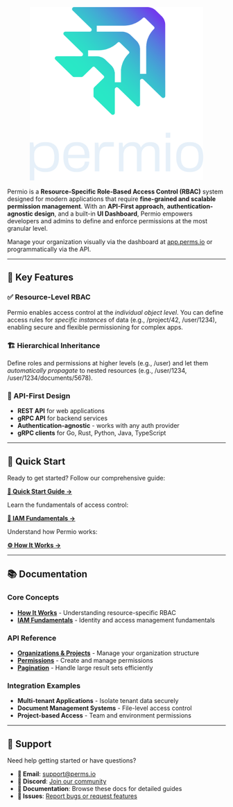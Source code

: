 <div style="text-align: center;">
    <img src="./assets/transparentLogoSquare.png" alt="My Image" width="400" height="400">
</div>

Permio is a **Resource-Specific Role-Based Access Control (RBAC)** system designed for modern applications that require **fine-grained and scalable permission management**. With an **API-First approach**, **authentication-agnostic design**, and a built-in **UI Dashboard**, Permio empowers developers and admins to define and enforce permissions at the most granular level.

Manage your organization visually via the dashboard at [app.perms.io](https://app.perms.io) or programmatically via the API.

---

## 🔧 Key Features

### ✅ Resource-Level RBAC
Permio enables access control at the *individual object level*. You can define access rules for *specific instances* of data (e.g., /project/42, /user/1234), enabling secure and flexible permissioning for complex apps.

### 🏗️ Hierarchical Inheritance
Define roles and permissions at higher levels (e.g., /user) and let them *automatically propagate* to nested resources (e.g., /user/1234, /user/1234/documents/5678).

### 🔌 API-First Design
- **REST API** for web applications
- **gRPC API** for backend services
- **Authentication-agnostic** - works with any auth provider
- **gRPC clients** for Go, Rust, Python, Java, TypeScript

---

## 🚀 Quick Start

Ready to get started? Follow our comprehensive guide:

**[📖 Quick Start Guide →](./quickstart.md)**

Learn the fundamentals of access control:

**[🔐 IAM Fundamentals →](./iam-basics.md)**

Understand how Permio works:

**[⚙️ How It Works →](./how-it-works.md)**

---

## 📚 Documentation

### Core Concepts
- **[How It Works](./how-it-works.md)** - Understanding resource-specific RBAC
- **[IAM Fundamentals](./iam-basics.md)** - Identity and access management fundamentals

### API Reference
- **[Organizations & Projects](./api-reference/organizations.md)** - Manage your organization structure
- **[Permissions](./api-reference/permissions.md)** - Create and manage permissions
- **[Pagination](./api-reference/pagination.md)** - Handle large result sets efficiently

### Integration Examples
- **Multi-tenant Applications** - Isolate tenant data securely
- **Document Management Systems** - File-level access control
- **Project-based Access** - Team and environment permissions

---

## 💬 Support

Need help getting started or have questions?

- **📧 Email**: [support@perms.io](mailto:support@perms.io)
- **💬 Discord**: [Join our community](https://discord.gg/permio)
- **📖 Documentation**: Browse these docs for detailed guides
- **🐛 Issues**: [Report bugs or request features](https://github.com/permio/permio/issues)
